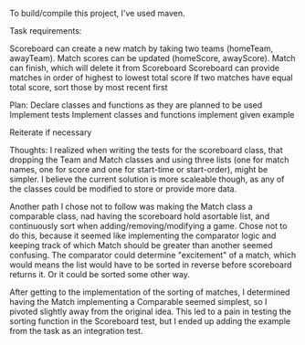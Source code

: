 To build/compile this project, I've used maven.


Task requirements:

Scoreboard can create a new match by taking two teams (homeTeam, awayTeam).
Match scores can be updated (homeScore, awayScore).
Match can finish, which will delete it from Scoreboard
Scoreboard can provide matches in order of highest to lowest total score
    If two matches have equal total score, sort those by most recent first

Plan:
Declare classes and functions as they are planned to be used
Implement tests
Implement classes and functions
implement given example

Reiterate if necessary


Thoughts:
I realized when writing the tests for the scoreboard class, that dropping the Team and Match classes
and using three lists (one for match names, one for score and one for start-time or start-order),
might be simpler. I believe the current solution is more scaleable though, as any of the classes
could be modified to store or provide more data.

Another path I chose not to follow was making the Match class a comparable class, nad having the
scoreboard hold asortable list, and continuously sort when adding/removing/modifying a game. Chose
not to do this, because it seemed like implementing the comparator logic and keeping track of which
Match should be greater than another seemed confusing. The comparator could determine "excitement"
of a match, which would means the list would have to be sorted in reverse before scoreboard returns
it. Or it could be sorted some other way.

After getting to the implementation of the sorting of matches, I determined having the Match
implementing a Comparable seemed simplest, so I pivoted slightly away from the original idea. This
led to a pain in testing the sorting function in the Scoreboard test, but I ended up adding the
example from the task as an integration test.
